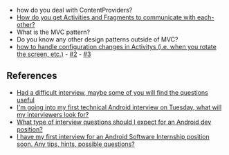 * how do you deal with ContentProviders?
* [How do you get Activities and Fragments to communicate with each-other?](https://github.com/codepath/android_guides/wiki/Creating-and-Using-Fragments#communicating-with-fragments)
* What is the MVC pattern?
* Do you know any other design patterns outside of MVC?
* [how to handle configuration changes in Activitys (i.e. when you rotate the screen, etc.)](https://github.com/codepath/android_guides/wiki/Handling-Configuration-Changes#saving-and-restoring-activity-state) - [#2](http://www.androiddesignpatterns.com/2013/04/retaining-objects-across-config-changes.html) - [ #3](http://stackoverflow.com/questions/3821423/background-task-progress-dialog-orientation-change-is-there-any-100-working)

## References
* [Had a difficult interview, maybe some of you will find the questions useful](https://www.reddit.com/r/androiddev/comments/3hgeez/had_a_difficult_interview_maybe_some_of_you_will/)
* [I'm going into my first technical Android interview on Tuesday, what will my interviewers look for?](https://www.reddit.com/r/androiddev/comments/2olt9f/im_going_into_my_first_technical_android/)
* [What type of interview questions should I expect for an Android dev position?](https://www.reddit.com/r/androiddev/comments/1oe5bq/what_type_of_interview_questions_should_i_expect/)
* [I have my first interview for an Android Software Internship position soon. Any tips, hints, possible questions?](https://www.reddit.com/r/androiddev/comments/112yj5/i_have_my_first_interview_for_an_android_software/)
